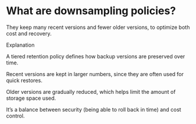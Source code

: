 # What are downsampling policies?

They keep many recent versions and fewer older versions, to optimize both cost and recovery.

Explanation

A tiered retention policy defines how backup versions are preserved over time.

Recent versions are kept in larger numbers, since they are often used for quick restores.

Older versions are gradually reduced, which helps limit the amount of storage space used.

It’s a balance between security (being able to roll back in time) and cost control.